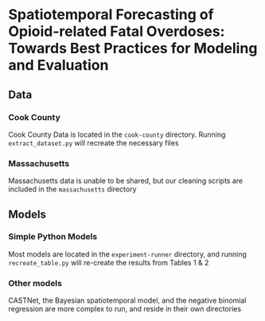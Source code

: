 # Spatiotemporal Forecasting of Opioid-related Fatal Overdoses: Towards Best Practices for Modeling and Evaluation


## Data

### Cook County
Cook County Data  is located in the `cook-county` directory. Running `extract_dataset.py` will recreate the necessary files

### Massachusetts
Massachusetts data is unable to be shared, but our cleaning scripts are included in the `massachusetts` directory

## Models

### Simple Python Models
Most models are located in the `experiment-runner` directory, and running `recreate_table.py` will re-create the results from Tables 1 & 2


### Other models
CASTNet, the Bayesian spatiotemporal model, and the negative binomial regression are more complex to run, and reside in their own directories